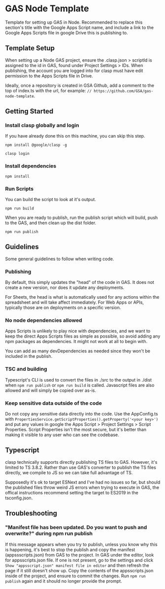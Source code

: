 # GAS Node Template
Template for setting up GAS in Node. Recommended to replace this section's title with the Google Apps Script name, and include a link to the Google Apps Scripts file in google Drive this is publishing to.

## Template Setup
When setting up a Node GAS project, ensure the .clasp.json > scriptId is assigned to the id in GAS, found under Project Settings > IDs. When publishing, the account you are logged into for clasp must have edit permission to the Apps Scripts file in Drive.

Ideally, once a repository is created in GSA Github, add a comment to the top of index.ts with the url, for example: `// https://github.com/GSA/gas-node-template`.

## Getting Started

### Install clasp globally and login
If you have already done this on this machine, you can skip this step.
<pre><code>npm install @google/clasp -g</code></pre>
<pre><code>clasp login</code></pre>

### Install dependencies
<pre><code>npm install</code></pre>

### Run Scripts
You can build the script to look at it's output.
<pre><code>npm run build</code></pre>

When you are ready to publish, run the publish script which will build, push to the GAS, and then clean up the dist folder. 
<pre><code>npm run publish</code></pre>

## Guidelines
Some general guidelines to follow when writing code.

### Publishing
By default, this simply updates the "head" of the code in GAS. It does not create a new version, nor does it update any deployments.

For Sheets, the head is what is automatically used for any actions within the spreadsheet and will take affect immediately. For Web Apps or APIs, typically those are on deployments on a specific version.

### No node dependencies allowed
Apps Scripts is unlikely to play nice with dependencies, and we want to keep the direct Apps Scripts files as simple as possible, so avoid adding any npm packages as dependencies. It might not work at all to begin with.

You can add as many devDependencies as needed since they won't be included in the publish.

### TSC and building
Typescript's CLI is used to convert the files in ./src to the output in ./dist when `npm run publish` or `npm run build` is called. Javascript files are also allowed and will simply be copied over as-is.

### Keep sensitive data outside of the code
Do not copy any sensitive data directly into the code. Use the AppConfig.ts with `PropertiesService.getScriptProperties().getProperty('<your key>')` and put any values in google the Apps Script > Project Settings > Script Properties. 
Script Properties isn't the most secure, but it's better than making it visible to any user who can see the codebase.

## Typescript
clasp technically supports directly publishing TS files to GAS. However, it's limited to TS 3.8.2. Rather than use GAS's converter to publish the TS files directly, we compile to JS so we can take full advantage of TS.

Supposedly it's ok to target ESNext and I've had no issues so far, but should the published files throw weird JS errors when trying to execute in GAS, the offical instructions recommend setting the target to ES2019 in the tsconfig.json.

## Troubleshooting

### "Manifest file has been updated. Do you want to push and overwrite?" during npm run publish
If this message appears when you try to publish, unless you know why this is happening, it's best to stop the publish and copy the manifest (appssscripts.json) from GAS to the project. 
In GAS under the editor, look for appsscripts.json file. If one is not present, go to the settings and click `Show "appsscript.json" manifest file in editor` and then refresh the page if it still doesn't show up.
Copy the contents of the appsscripts.json inside of the project, and ensure to commit the changes. Run `npm run publish` again and it should no longer provide the prompt.